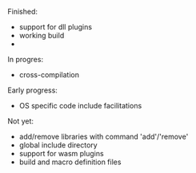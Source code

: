 Finished:
- support for dll plugins
- working build
- 

In progres:
- cross-compilation

Early progress:
- OS specific code include facilitations

Not yet:
- add/remove libraries with command 'add'/'remove'
- global include directory
- support for wasm plugins
- build and macro definition files